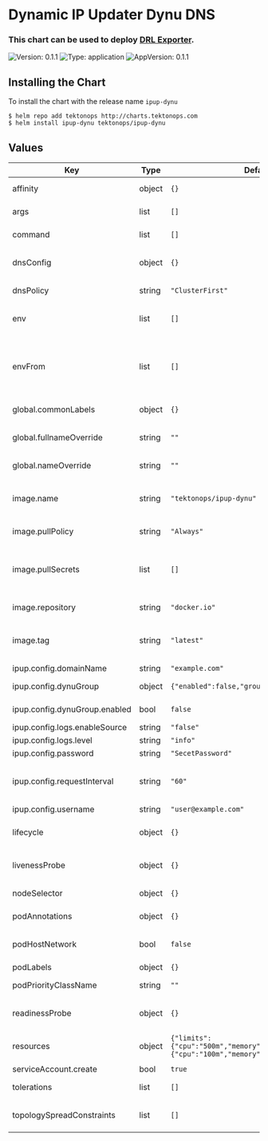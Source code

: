 # Dynamic IP Updater Dynu DNS

### This chart can be used to deploy  [DRL Exporter](https://github.com/tektonops/ipup-dynu).

![Version: 0.1.1](https://img.shields.io/badge/Version-0.1.1-informational?style=flat-square) ![Type: application](https://img.shields.io/badge/Type-application-informational?style=flat-square) ![AppVersion: 0.1.1](https://img.shields.io/badge/AppVersion-0.1.1-informational?style=flat-square)

## Installing the Chart

To install the chart with the release name `ipup-dynu`

```console
$ helm repo add tektonops http://charts.tektonops.com
$ helm install ipup-dynu tektonops/ipup-dynu
```

## Values

| Key | Type | Default | Description |
|-----|------|---------|-------------|
| affinity | object | `{}` | Configure [affinity and anti-affinity](https://kubernetes.io/docs/concepts/scheduling-eviction/assign-pod-node/#affinity-and-anti-affinity). |
| args | list | `[]` | Override default image arguments. |
| command | list | `[]` | Override default image command. |
| dnsConfig | object | `{}` | Specify a custom dns config [dnsConfig](https://kubernetes.io/docs/concepts/services-networking/dns-pod-service/#pod-dns-config). |
| dnsPolicy | string | `"ClusterFirst"` | Specify dns policy [dnsPolicy](https://kubernetes.io/docs/concepts/services-networking/dns-pod-service/#pod-s-dns-policy). |
| env | list | `[]` | Define environment variables. |
| envFrom | list | `[]` | Define environment variables from existing ConfigMap or Secret data. |
| global.commonLabels | object | `{}` | Apply labels to all resources. |
| global.fullnameOverride | string | `""` | Override the fully qualified app name. |
| global.nameOverride | string | `""` | Override the name of the app. |
| image.name | string | `"tektonops/ipup-dynu"` | Specify the image name to use (relative to `image.repository`). |
| image.pullPolicy | string | `"Always"` | Specify the [pullPolicy](https://kubernetes.io/docs/concepts/containers/images/#image-pull-policy). |
| image.pullSecrets | list | `[]` | Specify the image pull secrets if pulling from private registry [imagePullSecrets](https://kubernetes.io/docs/concepts/containers/images/#specifying-imagepullsecrets-on-a-pod). |
| image.repository | string | `"docker.io"` | Specify the image repository to use. |
| image.tag | string | `"latest"` | Specify the image tag to use. ( latest or specific release ) |
| ipup.config.domainName | string | `"example.com"` |  |
| ipup.config.dynuGroup | object | `{"enabled":false,"groupName":""}` | group name for dynu domains |
| ipup.config.dynuGroup.enabled | bool | `false` | Enable/disable Group |
| ipup.config.logs.enableSource | string | `"false"` |  |
| ipup.config.logs.level | string | `"info"` |  |
| ipup.config.password | string | `"SecetPassword"` | Dynup passowrd |
| ipup.config.requestInterval | string | `"60"` | Specify the interval in seconds at which requests should be sent |
| ipup.config.username | string | `"user@example.com"` | Dynu username |
| lifecycle | object | `{}` | Specify lifecycle hooks for Containers. |
| livenessProbe | object | `{}` | Specify the livenessProbe [configuration](https://kubernetes.io/docs/tasks/configure-pod-container/configure-liveness-readiness-startup-probes/#configure-probes). |
| nodeSelector | object | `{}` | Configure [nodeSelector](https://kubernetes.io/docs/concepts/scheduling-eviction/assign-pod-node/#nodeselector). |
| podAnnotations | object | `{}` | Set annotations on Pods. |
| podHostNetwork | bool | `false` | Enable the hostNetwork option on Pods. |
| podLabels | object | `{}` | Set labels on Pods. |
| podPriorityClassName | string | `""` | Set the [priorityClassName](https://kubernetes.io/docs/concepts/scheduling-eviction/pod-priority-preemption/#priorityclass). |
| readinessProbe | object | `{}` | Specify the readinessProbe [configuration](https://kubernetes.io/docs/tasks/configure-pod-container/configure-liveness-readiness-startup-probes/#configure-probes). |
| resources | object | `{"limits":{"cpu":"500m","memory":"256Mi"},"requests":{"cpu":"100m","memory":"128Mi"}}` | Specify resource requests and limits. |
| serviceAccount.create | bool | `true` |  |
| tolerations | list | `[]` | Configure [taints and tolerations](https://kubernetes.io/docs/concepts/scheduling-eviction/taint-and-toleration/). |
| topologySpreadConstraints | list | `[]` | Configure [topology spread constraints](https://kubernetes.io/docs/concepts/scheduling-eviction/topology-spread-constraints/). |

